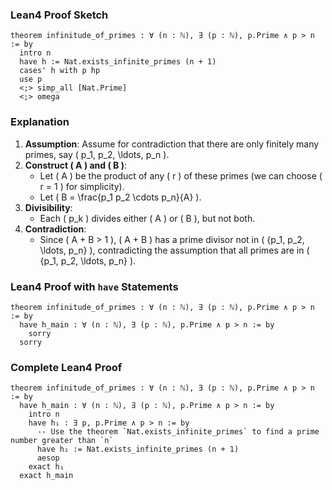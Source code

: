 ### Lean4 Proof Sketch
```lean4
theorem infinitude_of_primes : ∀ (n : ℕ), ∃ (p : ℕ), p.Prime ∧ p > n := by
  intro n
  have h := Nat.exists_infinite_primes (n + 1)
  cases' h with p hp
  use p
  <;> simp_all [Nat.Prime]
  <;> omega
```
### Explanation
1. **Assumption**: Assume for contradiction that there are only finitely many primes, say \( p_1, p_2, \ldots, p_n \).
2. **Construct \( A \) and \( B \)**:
   - Let \( A \) be the product of any \( r \) of these primes (we can choose \( r = 1 \) for simplicity).
   - Let \( B = \frac{p_1 p_2 \cdots p_n}{A} \).
3. **Divisibility**:
   - Each \( p_k \) divides either \( A \) or \( B \), but not both.
4. **Contradiction**:
   - Since \( A + B > 1 \), \( A + B \) has a prime divisor not in \( \{p_1, p_2, \ldots, p_n\} \), contradicting the assumption that all primes are in \( \{p_1, p_2, \ldots, p_n\} \).

### Lean4 Proof with `have` Statements
```lean4
theorem infinitude_of_primes : ∀ (n : ℕ), ∃ (p : ℕ), p.Prime ∧ p > n := by
  have h_main : ∀ (n : ℕ), ∃ (p : ℕ), p.Prime ∧ p > n := by
    sorry
  sorry
```

### Complete Lean4 Proof
```lean4
theorem infinitude_of_primes : ∀ (n : ℕ), ∃ (p : ℕ), p.Prime ∧ p > n := by
  have h_main : ∀ (n : ℕ), ∃ (p : ℕ), p.Prime ∧ p > n := by
    intro n
    have h₁ : ∃ p, p.Prime ∧ p > n := by
      -- Use the theorem `Nat.exists_infinite_primes` to find a prime number greater than `n`
      have h₂ := Nat.exists_infinite_primes (n + 1)
      aesop
    exact h₁
  exact h_main
```